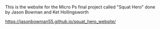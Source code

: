 This is the website for the Micro Ps final project called "Squat Hero" done by Jason Bowman and Ket Hollingsworth

https://jasonbowman55.github.io/squat_hero_website/
